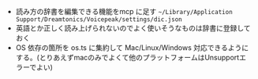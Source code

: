 - 読み方の辞書を編集できる機能をmcp に足す `~/Library/Application Support/Dreamtonics/Voicepeak/settings/dic.json`
- 英語とか正しく読み上げられないのでよく使いそうなものは辞書に登録しておく
- OS 依存の箇所を os.ts に集約して Mac/Linux/Windows 対応できるようにする。(とりあえずmacのみでよくて他のプラットフォームはUnsupportエラーでよい)